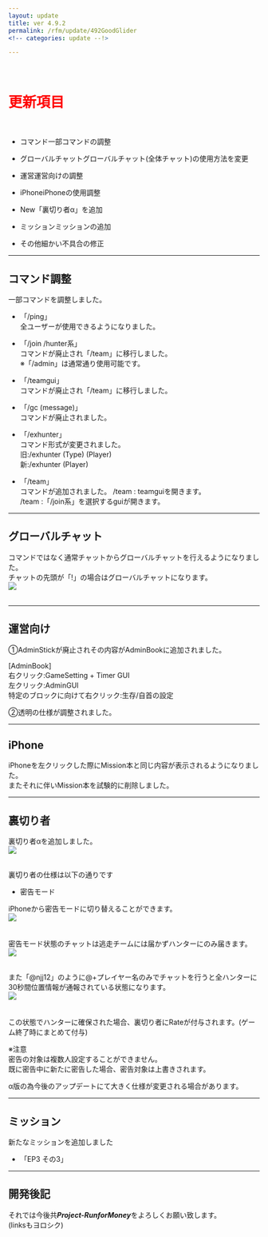 ```yaml
---
layout: update
title: ver 4.9.2
permalink: /rfm/update/492GoodGlider 
<!-- categories: update --!> 

---
```

<br>
<h1 id="1"><font color="red">更新項目</font></h1><br>

+ <span class="red-badge">コマンド</span>一部コマンドの調整     

+ <span class="blue-badge">グローバルチャット</span>グローバルチャット(全体チャット)の使用方法を変更   

+ <span class="green-badge">運営</span>運営向けの調整   

+ <span class="blue-badge">iPhone</span>iPhoneの使用調整   

+ <span class="yellow-badge">New</span>「裏切り者α」を追加     

+ <span class="red-badge">ミッション</span>ミッションの追加  

+ <span class="green-badge">その他</span>細かい不具合の修正 

----------------------------------------------------
## コマンド調整    

一部コマンドを調整しました。    

+ 「/ping」  
全ユーザーが使用できるようになりました。

+ 「/join /hunter系」  
コマンドが廃止され「/team」に移行しました。  
※「/admin」は通常通り使用可能です。  

+ 「/teamgui」  
コマンドが廃止され「/team」に移行しました。  

+ 「/gc (message)」  
コマンドが廃止されました。    

+ 「/exhunter」  
コマンド形式が変更されました。  
旧:/exhunter (Type) (Player)  
新:/exhunter (Player)  

+ 「/team」  
コマンドが追加されました。
/team : teamguiを開きます。  
/team <player>:「/join系」を選択するguiが開きます。  

----------------------------------------------------
## グローバルチャット      

コマンドではなく通常チャットからグローバルチャットを行えるようになりました。  
チャットの先頭が「!」の場合はグローバルチャットになります。  
<a><img src="https://web.njj12.net/public/images/rfm/globalchat.png"></a><br><br>

----------------------------------------------------
## 運営向け      

①AdminStickが廃止されその内容がAdminBookに追加されました。  

[AdminBook]  
右クリック:GameSetting + Timer GUI  
左クリック:AdminGUI  
特定のブロックに向けて右クリック:生存/自首の設定  

②透明の仕様が調整されました。  

----------------------------------------------------
## iPhone      

iPhoneを左クリックした際にMission本と同じ内容が表示されるようになりました。  
またそれに伴いMission本を試験的に削除しました。  


----------------------------------------------------
## 裏切り者  

裏切り者αを追加しました。  
<a><img src="https://web.njj12.net/public/images/rfm/uragiri.png"></a><br><br>

裏切り者の仕様は以下の通りです  

+ 密告モード  

iPhoneから密告モードに切り替えることができます。  
<a><img src="https://web.njj12.net/public/images/rfm/uragui.png"></a><br><br>  
密告モード状態のチャットは逃走チームには届かずハンターにのみ届きます。  
<a><img src="https://web.njj12.net/public/images/rfm/mikkoku.png"></a><br><br>  

また「@njj12」のように@+プレイヤー名のみでチャットを行うと全ハンターに30秒間位置情報が通報されている状態になります。  
<a><img src="https://web.njj12.net/public/images/rfm/urami.png"></a><br><br>  
この状態でハンターに確保された場合、裏切り者にRateが付与されます。(ゲーム終了時にまとめて付与)  

※注意  
密告の対象は複数人設定することができません。  
既に密告中に新たに密告した場合、密告対象は上書きされます。  


<p class="alert alert-info">α版の為今後のアップデートにて大きく仕様が変更される場合があります。</p>



----------------------------------------------------
## ミッション  

新たなミッションを追加しました  

+ 「EP3 その3」


----------------------------------------------------
## 開発後記  





それでは今後共***Project-RunforMoney***をよろしくお願い致します。<br>
(linksもヨロシク)
